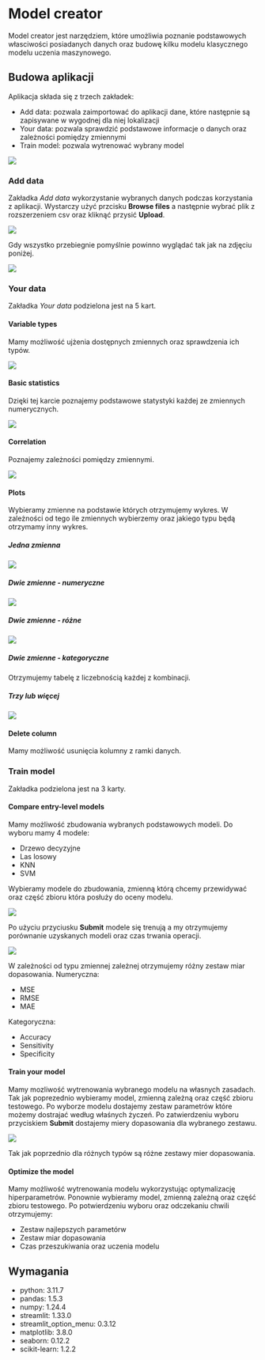 # Model creator

Model creator jest narzędziem, które umożliwia poznanie podstawowych własciwości posiadanych danych oraz budowę kilku modelu klasycznego modelu uczenia maszynowego.

## Budowa aplikacji

Aplikacja składa się z trzech zakładek:
- Add data: pozwala zaimportować do aplikacji dane, które następnie są zapisywane w wygodnej dla niej lokalizacji
- Your data: pozwala sprawdzić podstawowe informacje o danych oraz zależności pomiędzy zmiennymi
- Train model: pozwala wytrenować wybrany model

![](things/Menu.png)

### Add data
Zakładka *Add data* wykorzystanie wybranych danych podczas korzystania z aplikacji. 
Wystarczy użyć przcisku **Browse files** a następnie wybrać plik z rozszerzeniem csv oraz kliknąć przysić **Upload**.

![](things/Add_data.png)

Gdy wszystko przebiegnie pomyślnie powinno wyglądać tak jak na zdjęciu poniżej.

![](things/Add_data_done.png)

### Your data

Zakładka *Your data* podzielona jest na 5 kart.

#### Variable types

Mamy możliwość ujżenia dostępnych zmiennych oraz sprawdzenia ich typów.

![](things/Types.png)

#### Basic statistics

Dzięki tej karcie poznajemy podstawowe statystyki każdej ze zmiennych numerycznych.

![](things/Stat.png)

#### Correlation 

Poznajemy zależności pomiędzy zmiennymi.

![](things/Corr.png)

#### Plots

Wybieramy zmienne na podstawie których otrzymujemy wykres. W zależności od tego ile zmiennych wybierzemy oraz jakiego typu będą otrzymamy inny wykres.

##### Jedna zmienna

![](things/One.png)

##### Dwie zmienne - numeryczne

![](things/Twonum.png)

##### Dwie zmienne - różne

![](things/Twodiff.png)

##### Dwie zmienne - kategoryczne

Otrzymujemy tabelę z liczebnością każdej z kombinacji.

##### Trzy lub więcej

![](things/Three.png)

#### Delete column

Mamy możliwość usunięcia kolumny z ramki danych.

### Train model

Zakładka podzielona jest na 3 karty.

#### Compare entry-level models

Mamy możliwość zbudowania wybranych podstawowych modeli. Do wyboru mamy 4 modele:
- Drzewo decyzyjne
- Las losowy
- KNN
- SVM

Wybieramy modele do zbudowania, zmienną którą chcemy przewidywać oraz część zbioru która posłuży do oceny modelu.

![](things/Entry.png)

Po użyciu przyciusku **Submit** modele się trenują a my otrzymujemy porównanie uzyskanych modeli oraz czas trwania operacji. 

![](things/Entrydone.png)

W zależności od typu zmiennej zależnej otrzymujemy różny zestaw miar dopasowania.
Numeryczna:
- MSE
- RMSE
- MAE

Kategoryczna:
- Accuracy
- Sensitivity
- Specificity

#### Train your model

Mamy mozliwość wytrenowania wybranego modelu na własnych zasadach. Tak jak poprezednio wybieramy model, zmienną zależną oraz część zbioru testowego. Po wyborze modelu dostajemy zestaw parametrów które możemy dostrajać według właśnych życzeń. Po zatwierdzeniu wyboru przyciskiem **Submit** dostajemy miery dopasowania dla wybranego zestawu.

![](things/Your.png)

Tak jak poprzednio dla różnych typów są różne zestawy mier dopasowania.

#### Optimize the model

Mamy możliwość wytrenowania modelu wykorzystując optymalizację hiperparametrów. Ponownie wybieramy model, zmienną zależną oraz część zbioru testowego. Po potwierdzeniu wyboru oraz odczekaniu chwili otrzymujemy:
- Zestaw najlepszych parametórw
- Zestaw miar dopasowania
- Czas przeszukiwania oraz uczenia modelu

## Wymagania
- python: 3.11.7
- pandas: 1.5.3
- numpy: 1.24.4
- streamlit: 1.33.0
- streamlit_option_menu: 0.3.12
- matplotlib: 3.8.0
- seaborn: 0.12.2
- scikit-learn: 1.2.2



